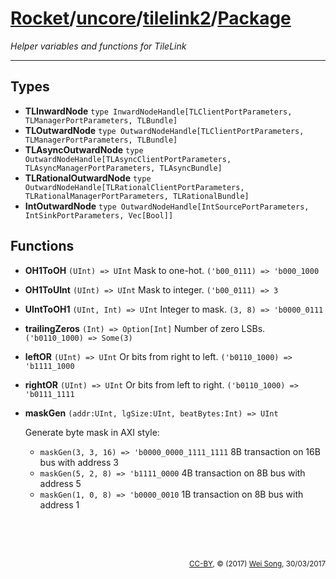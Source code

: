 [Rocket](../../Readme.md)/[uncore](../../uncore.md)/[tilelink2](../tilelink2.md)/[Package](https://github.com/freechipsproject/rocket-chip/blob/master/src/main/scala/uncore/tilelink2/package.scala)
=====================

*Helper variables and functions for TileLink*

**********************

Types
------------

+ **TLInwardNode** `type InwardNodeHandle[TLClientPortParameters, TLManagerPortParameters, TLBundle]`
+ **TLOutwardNode** `type OutwardNodeHandle[TLClientPortParameters, TLManagerPortParameters, TLBundle]`
+ **TLAsyncOutwardNode** `type OutwardNodeHandle[TLAsyncClientPortParameters, TLAsyncManagerPortParameters, TLAsyncBundle]`
+ **TLRationalOutwardNode** `type OutwardNodeHandle[TLRationalClientPortParameters, TLRationalManagerPortParameters, TLRationalBundle]`
+ **IntOutwardNode** `type OutwardNodeHandle[IntSourcePortParameters, IntSinkPortParameters, Vec[Bool]]`

Functions
--------------

+ **OH1ToOH** `(UInt) => UInt`  Mask to one-hot. `('b00_0111) => 'b000_1000`
+ **OH1ToUInt** `(UInt) => UInt` Mask to integer. `('b00_0111) => 3`
+ **UIntToOH1** `(UInt, Int) => UInt` Integer to mask. `(3, 8) => 'b0000_0111`
+ **trailingZeros** `(Int) => Option[Int]` Number of zero LSBs. `('b0110_1000) => Some(3)`
+ **leftOR** `(UInt) => UInt` Or bits from right to left. `('b0110_1000) => 'b1111_1000`
+ **rightOR** `(UInt) => UInt` Or bits from left to right. `('b0110_1000) => 'b0111_1111`
+ **maskGen** `(addr:UInt, lgSize:UInt, beatBytes:Int) => UInt`

    Generate byte mask in AXI style:
    + `maskGen(3, 3, 16) => 'b0000_0000_1111_1111` 8B transaction on 16B bus with address 3
    + `maskGen(5, 2, 8) => 'b1111_0000` 4B transaction on 8B bus with address 5
    + `maskGen(1, 0, 8) => 'b0000_0010` 1B transaction on 8B bus with address 1


<br><br><br><p align="right"><sub>[CC-BY](https://creativecommons.org/licenses/by/3.0/), &copy; (2017) [Wei Song](mailto:wsong83@gmail.com), 30/03/2017</sub></p>

